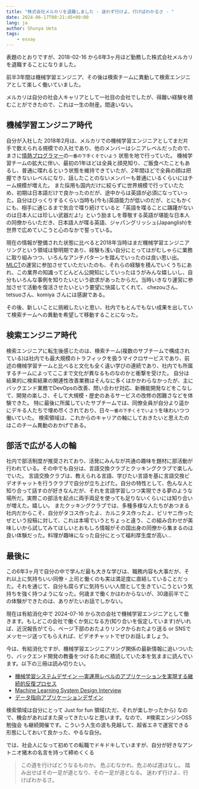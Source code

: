 ```yaml
---
title: "株式会社メルカリを退職しました - 迷わず行けよ、行けばわかるさ - "
date: 2024-06-17T00:21:45+09:00
lang: ja
author: Shunya Ueta
tags:
    - essay
---
```


表題のとおりですが、2018-02-16 から6年3ヶ月ほど勤務した株式会社メルカリを退職することになりました。

前半3年間は機械学習エンジニア、その後は検索チームに異動して検索エンジニアとして楽しく働いていました。

メルカリは自分の社会人キャリアとして一社目の会社でしたが、得難い経験を積むことができたので、これは一生の財産。間違いない。

## 機械学習エンジニア時代

自分が入社した 2018年2月は、メルカリでの機械学習エンジニアとしてまだ片手で数えられる規模での入社であり、他のメンバーはシニアレベルだったので、まさに[情熱プログラマー](https://amzn.to/4b6CqJm)の`一番の下手くそでいよう` 状態を地で行っていた。
機械学習チームの拡大に伴い、最初の1年ほどは全員と顔見知り、ご飯食べたこともあるし、普通に喋れるという状態を維持できていたが、2年間ほどで全員の顔は把握できないレベルになり、話したことのないメンバーも普通にいるくらいにはチーム規模が増えた。
また採用も国内だけに絞らずに世界規模で行っていたため、初期は日本語だけで良かったのだが、途中からは英語が必須になっていった。自分はびっくりするくらい当時も(今も)英語能力が低いのだが、とにもかくにも、相手に通じるまで気合で喋り続けていると「英語を喋ることに躊躇がないのは日本人には珍しい武器だよ!」という励ましを尊敬する英語が堪能な日本人の同僚からいただき、日本語人が喋る英語、ジャパングリッシュ(Japanglish)を世界で広めていこうと心のなかで誓っている。

現在の情報が整備された状態に比べると2018年当時はまだ機械学習エンジニアリングという領域は黎明期であり、経験も浅い自分にとってはがむしゃらに業務に取り組みつつ、いろんなアンチパターンを踏んでいったのは良い思い出。[MLCT](https://mlct.connpass.com/)の運営に参加させていただいたのも、それらの経験を積んでいくうちにあれ、この業界の知識ってどんどん公開知にしていったほうがみんな嬉しいし、自分もいろんな事例を知りたいという欲求があったからだ。当時いきなり運営に参加させて活動を復活させたいという要望に快諾してくれて、 chezouさん、tetsuoさん、komiya さんには感謝である。

その後、新しいことに挑戦したいと思い、社内でもとんでもない成果を出していて検索チームへの異動を希望して移動することになった。

## 検索エンジニア時代

検索エンジニアに転生後感じたのは、検索チーム(複数のサブチームで構成されている)は社内でも最大規模のトラフィックを扱うマイクロサービスであり、前述の機械学習チームと比べると文化も全く違い学びの連続であり、社内でも所属するチームによってここまで文化が異なるものなのかと衝撃を受けた。
自分は結果的に検索結果の関連性改善業務はそんなに多くはかかわらなかったが、主にバックエンド業務でDevOpsの改善、問い合わせ対応、新機能開発などをこなして、開発の楽しさ、そして大規模・歴史のあるサービスの改修の困難さなどを体験できた。
特に最後に所属していたサブチームでは、同僚全員が自分より遥かにデキる人たちで埋め尽くされており、日々`一番の下手くそでいよう`を味わいつつ働いていた。
検索領域は、これからのキャリアの軸にしておきたいと思えたのはこのチーム異動のおかげである。

## 部活で広がる人の輪

社内で部活制度が推奨されており、活発にみんなが共通の趣味を題材に部活動が行われている。その中でも自分は、言語交換クラブとクッキングクラブで楽しんでいた。
言語交換クラブは、教えられる言語、学びたい言語を基に言語交換ビデオチャットを行うクラブで自分が立ち上げた。自分の特性として、色んな人と知り合って話すのが好きなんだが、それを言語学習しつつ実現できる夢のような場所だ。実際この部活を起点に両手両足を使っても足りないくらいには知り合いが増えた。嬉しい。
またクッキングクラブでは、多種多様な人たちがあつまる社内だからこそ、自分がタコス作ったよ、カルニタス作ったよ、ビリヤニ作ったぜという投稿に対して、これは本場でいうとちょっと違う、この組み合わせが美味しいから試してみてほしいとおもしろ情報がその国出身の同僚から集まるのは良い体験だった。料理が趣味になった自分にとって福利厚生度が高い...

## 最後に

この6年3ヶ月で自分の中で学んだ最も大きな学びは、職務内容も大事だが、それ以上に気持ちいい同僚・上司と働くのも実は満足度に直結していることだった。それを通じて、自分も腐らずに気持ちいい人間として生きていこうという気持ちを強く持つようになった。何歳まで働くかはわからないが、30歳前半でこの体験ができたのは、ありがたいお話でしかない。

現在は有給消化中で 2024-07-16 から次の会社で機械学習エンジニアとして働きます。もしどこの会社で働くか気になる方(知り合いを仮定しています)がいれば、近況報告がてら、ページ下部のおたよりリンクからおたより送る or SNSでメッセージ送ってもらえれば、ビデオチャットでぜひお話しましょう。

今は、有給消化ですが、機械学習エンジニアリング関係の最新情報に追いついたり、バックエンド開発の教養をつけるために積読していた本を気ままに読んでいます。以下の三冊は読み切りたい。

- [機械学習システムデザイン ―実運用レベルのアプリケーションを実現する継続的反復プロセス ](https://amzn.to/4bZWLl7)
- [Machine Learning System Design Interview](https://amzn.to/4eo5NKc)
- [データ指向アプリケーションデザイン](https://amzn.to/3z0671E)

検索領域は自分にとって Just for fun 領域(ただ、それが楽しかったから) なので、機会があればまた戻ってきたいなと思います。なので、 #検索エンジンOSS勉強会  も継続開催です。こういう人生の波も見越して、超省エネで運営できる形態にしておいて良かった、やるな自分。

では、社会人になって初めての転職でドキドキしていますが、自分が好きなアントニオ猪木の名言を持って締めくくる

> この道を行けばどうなるものか。 危ぶむなかれ、危ぶめば道はなし。 踏み出せばその一足が道となり、その一足が道となる。 迷わず行けよ、行けばわかるさ。
